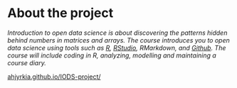 
About the project
=================

*Introduction to open data science is about discovering the patterns hidden behind numbers in matrices and arrays. The course introduces you to open data science using tools such as [R](https://www.r-project.org/), [RStudio](https://www.rstudio.com/), RMarkdown, and [Github](https://github.com/). The course will include coding in R, analyzing, modelling and maintaining a course diary.*

[ahjyrkia.github.io/IODS-project/](https://ahjyrkia.github.io/IODS-project/)
